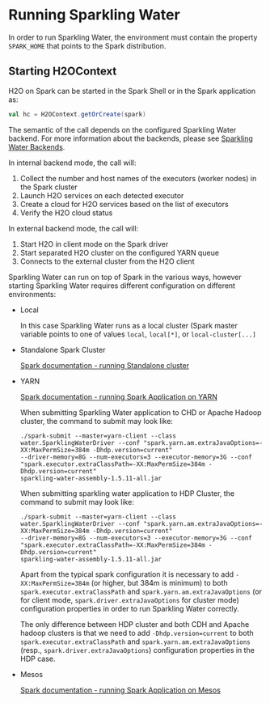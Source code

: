 # Running Sparkling Water

In order to run Sparkling Water, the environment must contain the property `SPARK_HOME` that
points to the Spark distribution.

## Starting H2OContext

H2O on Spark can be started in the Spark Shell or in the Spark application as:

```scala
val hc = H2OContext.getOrCreate(spark)
```

The semantic of the call depends on the configured Sparkling Water backend. For more information
about the backends, please see [Sparkling Water Backends](backends.rst). 

In internal backend mode, the call will:
 1. Collect the number and host names of the executors (worker nodes) in the Spark cluster
 2. Launch H2O services on each detected executor
 3. Create a cloud for H2O services based on the list of executors
 4. Verify the H2O cloud status
 
In external backend mode, the call will:
 1. Start H2O in client mode on the Spark driver
 2. Start separated H2O cluster on the configured YARN queue
 3. Connects to the external cluster from the H2O client


Sparkling Water can run on top of Spark in the various ways, however starting
Sparkling Water requires different configuration on different environments:
- Local
    
    In this case Sparkling Water runs as a local cluster (Spark master variable points to one of values `local`, `local[*]`, or `local-cluster[...]`

- Standalone Spark Cluster
    
    [Spark documentation - running Standalone cluster](http://spark.apache.org/docs/latest/spark-standalone.html)

- YARN

    [Spark documentation - running Spark Application on YARN](http://spark.apache.org/docs/latest/running-on-yarn.html)
    
    When submitting Sparkling Water application to CHD or Apache Hadoop cluster, the command to submit may look like:
    ```
    ./spark-submit --master=yarn-client --class water.SparklingWaterDriver --conf "spark.yarn.am.extraJavaOptions=-XX:MaxPermSize=384m -Dhdp.version=current"
    --driver-memory=8G --num-executors=3 --executor-memory=3G --conf "spark.executor.extraClassPath=-XX:MaxPermSize=384m -Dhdp.version=current"
    sparkling-water-assembly-1.5.11-all.jar
    ```
    
    When submitting sparkling water application to HDP Cluster, the command to submit may look like:
    ```
    ./spark-submit --master=yarn-client --class water.SparklingWaterDriver --conf "spark.yarn.am.extraJavaOptions=-XX:MaxPermSize=384m -Dhdp.version=current"
    --driver-memory=8G --num-executors=3 --executor-memory=3G --conf "spark.executor.extraClassPath=-XX:MaxPermSize=384m -Dhdp.version=current"
    sparkling-water-assembly-1.5.11-all.jar
    ```
    Apart from the typical spark configuration it is necessary to add `-XX:MaxPermSize=384m` (or higher, but 384m is minimum) to both `spark.executor.extraClassPath` and `spark.yarn.am.extraJavaOptions` (or for client mode, `spark.driver.extraJavaOptions` for cluster mode) configuration properties in order to run Sparkling Water correctly.
    
    The only difference between HDP cluster and both CDH and Apache hadoop clusters is that we need to add `-Dhdp.version=current` to both `spark.executor.extraClassPath` and `spark.yarn.am.extraJavaOptions` (resp., `spark.driver.extraJavaOptions`) configuration properties in the HDP case.

- Mesos
    
    [Spark documentation - running Spark Application on Mesos](http://spark.apache.org/docs/latest/running-on-mesos.html)

